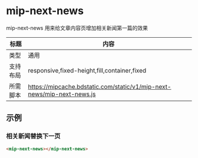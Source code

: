 # mip-next-news

mip-next-news 用来给文章内容页增加相关新闻第一篇的效果

标题|内容
----|----
类型|通用
支持布局|responsive,fixed-height,fill,container,fixed
所需脚本|https://mipcache.bdstatic.com/static/v1/mip-next-news/mip-next-news.js
## 示例

### 相关新闻替换下一页
```html
<mip-next-news></mip-next-news>
```


